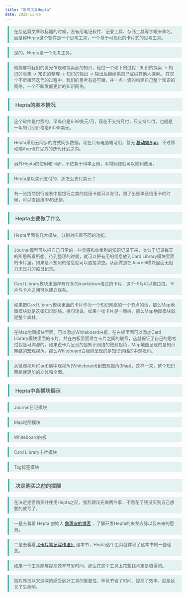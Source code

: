 ```yaml
---
title: "思考工具Hepta"
date: 2022-11-05
---
```

<style>
.blockquote, h2, h3, p{

   margin-left:0.6em !important;

   padding:0.5em 1.2em !important;

   border-left:3px solid rgba(15,148,136,1) !important;

   width:560px !important;

   box-sizing:border-box !important;

   background-color:rgba(15,148,136,0.1) !important;

   color:#666 !important

}

</style>

在给这篇文章取标题的时候，没有用笔记软件、记录工具、存储工具等字眼来命名，而是称Hepta这个软件是一个思考工具，一个基于可视化的卡片式的思考工具。

是的，Hepta是一个思考工具。

他能够将我们的灵光乍现和探索到的知识，经过一个如下的过程：知识的探索 → 知识的收集 → 知识的整理 → 知识的输出 → 输出后继续供自己或供其他人探索。
在这个不断循环迭代的过程中，我们的思考有迹可循，并一点一滴的构建自己整个知识的网络，一个不断发展更新的知识网络。

### Hepta的基本情况

这个软件是付费的，早鸟价是6.99美元/月，现在不支持月付，只支持年付，也就是一年的订阅价格是83.88美元。

Hepta采用云同步的方式同步数据，现在只有电脑端可用，暂无 [移动端App](https://heptaplatforms.notion.site/Heptabase-Public-Roadmap-3f4fa6e915b1419487514a268e0a26c5)，不过移动端App也在官方的迭代计划之内。

另外Hepta的使用和同步，不依赖于科学上网，平常网络就可以顺利使用。

Hepta是以美元支付的，那怎么支付美元？

有一张招商银行或者中信银行之类的信用卡就可以支付，到了出账单还信用卡的时候，可以直接用RMB还款。

### Hepta主要做了什么

Hepta里面有几大模块，分别对应着不同的功能。

Journel模型可以把自己日常的一些灵感和收集到的知识记录下来，类似于记录每天的所思所看所想。待到整理的时候，就可以把有用的信息放到Card Library模块里面的卡片里，如果是不想用的信息就可以直接清空。从而做到在Journel模块里面无阻力无压力的每日记录。

Card Library模块里面存有许多的markdown格式的卡片，这个卡片可以拖拉拽，卡片与卡片之间可以建立联系。

如果把Card Library模块里面的卡片作为一个知识网络的一个节点的话，那么Map地图模块就是这张知识网络。换句话说，如果一张卡片是一颗树，那么Map地图模块就是整个森林。

在Map地图模块里面，可以添加Whiteboard白板。在白板里面可以添加Card Library模块里面的卡片，并在白板里面建立卡片之间的联系，这就保证了自己的思考过程是可溯源的。如果说卡片呈现的是知识网络的微观视角，Map地图呈现的是知识网络的宏观视角，那么Whiteboard白板则呈现的是知识网络的中观视角。

从微观视角(Card)到中观视角(Whiteboard)到宏观视角(Map)，这样一来，整个知识网络就更加的立体和全面。

### Hepta中各模块展示

Journel日记模块

Map地图模块

Whiteboard白板

Card Library卡片模块

Tag标签模块

### 决定购买之前的提醒

在决定是否购买并使用Hepta之前，强烈建议先做两件事，不然花了钱没买到自己想要的就亏了。

一是去看看 Hepta 创始人 [詹雨安的博客](https://alanchan1209.medium.com/) ，了解开发Hepta的来龙去脉以及未来的愿景。

二是去看看[《卡片笔记写作法》](https://weread.qq.com/web/bookDetail/3d8326d072552e803d87c41) 这本书，Hepta这个工具就体现了这本书的一些理念。

如果一个工具能够提高效率节省时间，那么在这个工具上花些钱肯定是值得的。

做程序员以来深深的感受到好工具的重要性，毕竟节省了时间、提高了效率，就是延长了生命呐。
